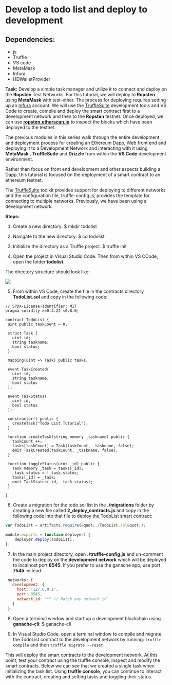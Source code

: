 # Develop a todo list and deploy to development

## Dependencies:

- js
- Truffle
- VS code
- MetaMask
- Infura
- HDWalletProvider

**Task:**
Develop a simple task manager and utilize it to connect and deploy on the **Ropsten** Test Networks. For this tutorial, we will deploy to **Ropsten** using **MetaMask** with test-ether. The process for deploying requires setting up an [Infura](http://www.infura.io/) account. We will use the [TruffleSuite](https://www.trufflesuite.com/) development tools and VS Code to create, compile and deploy the smart contract first to a development network and then to the **Ropsten** testnet. Once deployed, we can use [**ropsten.etherscan.io**](https://ropsten.etherscan.io/) to inspect the blocks which have been deployed to the testnet.

The previous modules in this series walk through the entire development and deployment process for creating an Ethereum Dapp, Web front end and deploying it to a Development Network and interacting with it using **MetaMask** , **TruffleSuite** and **Drizzle** from within the **VS Code** development environment.

Rather than focus on front end development and other aspects building a Dapp, this tutorial is focused on the deployment of a smart contract to an ethereum testnet.

The [TruffleSuite](https://github.com/trufflesuite) toolkit provides support for deploying to different networks and the configuration file, truffle-config.js, provides the template for connecting to multiple networks. Previously, we have been using a development network.

**Steps:**

1. Create a new directory: $ mkdir todolist

2. Navigate to the new directory: $ cd todolist

3. Initialize the directory as a Truffle project. $ truffle init

4. Open the project in Visual Studio Code. Then from within VS CCode, open the folder **todolist**.

The directory structure should look like:

![](./Images/TodoList_Directory_Structure1.png)

5. From within VS Code, create the file in the contracts directory **TodoList.sol** and copy in the following code:

```solidity
// SPDX-License-Identifier: MIT
pragma solidity >=0.4.22 <0.8.0;
 
contract TodoList {
 uint public taskCount = 0;
 
 struct Task {
   uint id;
   string taskname;
   bool status;
 }
 
 mapping(uint => Task) public tasks;
 
 event TaskCreated(
   uint id,
   string taskname,
   bool status
 );
 
 event TaskStatus(
   uint id,
   bool status
 );
 
 constructor() public {
   createTask("Todo List Tutorial");
 }
 
 function createTask(string memory _taskname) public {
   taskCount ++;
   tasks[taskCount] = Task(taskCount, _taskname, false);
   emit TaskCreated(taskCount, _taskname, false);
 }
 
 function toggleStatus(uint _id) public {
   Task memory _task = tasks[_id];
   _task.status = !_task.status;
   tasks[_id] = _task;
   emit TaskStatus(_id, _task.status);
 }
 
}
```

6. Create a migration for the todo.sol list in the **./migrations** folder by creating a new file called **2\_deploy\_contracts.js** and copy in the following code into that file to deploy the TodoList smart contract:

```javascript
var TodoList = artifacts.require(&quot;./TodoList.sol&quot;);

module.exports = function(deployer) {
	deployer.deploy(TodoList);
};
```

7. In the main project directory, open **./truffle-config.js** and un-comment the code to deploy on the **development network** which will be deployed to localhost port **8545**. If you prefer to use the ganache app, use port **7545** instead.

```javascript
 networks: {
   development: {
     host: "127.0.0.1",
     port: 8545,
     network_id: "*" // Match any network id
   }
 },
```

8. Open a terminal window and start up a development blockchain using **ganache-cli**: $ ganache-cli

9. In Visual Studio Code, open a terminal window to compile and migrate the TodoList contract to the development network by running: `truffle compile` and then
`truffle migrate --reset`

This will deploy the smart contracts to the development network. At this point, test your contract using the truffle console, inspect and modify the smart contracts. Below we can see that we created a single task when initializing the task list. Using **truffle console**, you can continue to interact with the contract, creating and setting tasks and toggling their status.
